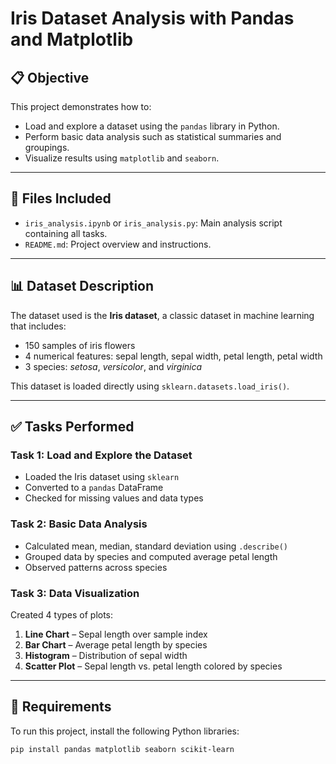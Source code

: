 # Iris Dataset Analysis with Pandas and Matplotlib

## 📋 Objective
This project demonstrates how to:
- Load and explore a dataset using the `pandas` library in Python.
- Perform basic data analysis such as statistical summaries and groupings.
- Visualize results using `matplotlib` and `seaborn`.

---

## 📁 Files Included
- `iris_analysis.ipynb` or `iris_analysis.py`: Main analysis script containing all tasks.
- `README.md`: Project overview and instructions.

---

## 📊 Dataset Description
The dataset used is the **Iris dataset**, a classic dataset in machine learning that includes:
- 150 samples of iris flowers
- 4 numerical features: sepal length, sepal width, petal length, petal width
- 3 species: *setosa*, *versicolor*, and *virginica*

This dataset is loaded directly using `sklearn.datasets.load_iris()`.

---

## ✅ Tasks Performed

### Task 1: Load and Explore the Dataset
- Loaded the Iris dataset using `sklearn`
- Converted to a `pandas` DataFrame
- Checked for missing values and data types

### Task 2: Basic Data Analysis
- Calculated mean, median, standard deviation using `.describe()`
- Grouped data by species and computed average petal length
- Observed patterns across species

### Task 3: Data Visualization
Created 4 types of plots:
1. **Line Chart** – Sepal length over sample index
2. **Bar Chart** – Average petal length by species
3. **Histogram** – Distribution of sepal width
4. **Scatter Plot** – Sepal length vs. petal length colored by species

---

## 📌 Requirements
To run this project, install the following Python libraries:

```bash
pip install pandas matplotlib seaborn scikit-learn

